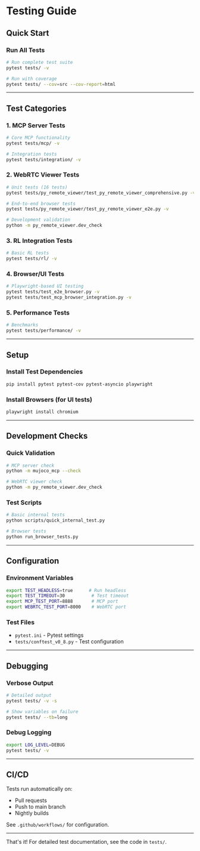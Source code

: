 # Testing Guide

## Quick Start

### Run All Tests
```bash
# Run complete test suite
pytest tests/ -v

# Run with coverage
pytest tests/ --cov=src --cov-report=html
```

---

## Test Categories

### 1. MCP Server Tests
```bash
# Core MCP functionality
pytest tests/mcp/ -v

# Integration tests
pytest tests/integration/ -v
```

### 2. WebRTC Viewer Tests
```bash
# Unit tests (16 tests)
pytest tests/py_remote_viewer/test_py_remote_viewer_comprehensive.py -v

# End-to-end browser tests
pytest tests/py_remote_viewer/test_py_remote_viewer_e2e.py -v

# Development validation
python -m py_remote_viewer.dev_check
```

### 3. RL Integration Tests
```bash
# Basic RL tests
pytest tests/rl/ -v
```

### 4. Browser/UI Tests
```bash
# Playwright-based UI testing
pytest tests/test_e2e_browser.py -v
pytest tests/test_mcp_browser_integration.py -v
```

### 5. Performance Tests
```bash
# Benchmarks
pytest tests/performance/ -v
```

---

## Setup

### Install Test Dependencies
```bash
pip install pytest pytest-cov pytest-asyncio playwright
```

### Install Browsers (for UI tests)
```bash
playwright install chromium
```

---

## Development Checks

### Quick Validation
```bash
# MCP server check
python -m mujoco_mcp --check

# WebRTC viewer check
python -m py_remote_viewer.dev_check
```

### Test Scripts
```bash
# Basic internal tests
python scripts/quick_internal_test.py

# Browser tests
python run_browser_tests.py
```

---

## Configuration

### Environment Variables
```bash
export TEST_HEADLESS=true      # Run headless
export TEST_TIMEOUT=30          # Test timeout
export MCP_TEST_PORT=8888       # MCP port
export WEBRTC_TEST_PORT=8000    # WebRTC port
```

### Test Files
- `pytest.ini` - Pytest settings
- `tests/conftest_v0_8.py` - Test configuration

---

## Debugging

### Verbose Output
```bash
# Detailed output
pytest tests/ -v -s

# Show variables on failure
pytest tests/ --tb=long
```

### Debug Logging
```bash
export LOG_LEVEL=DEBUG
pytest tests/ -v
```

---

## CI/CD

Tests run automatically on:
- Pull requests
- Push to main branch
- Nightly builds

See `.github/workflows/` for configuration.

---

That's it! For detailed test documentation, see the code in `tests/`.
